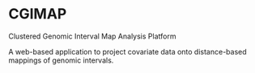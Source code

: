 # CGIMAP
Clustered Genomic Interval Map Analysis Platform


A web-based application to project covariate data onto distance-based mappings of genomic intervals.